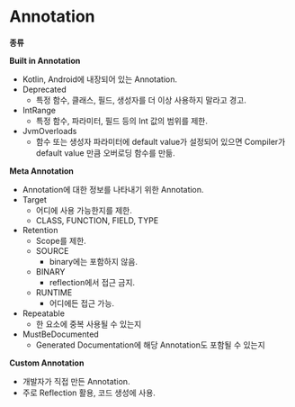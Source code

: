 # Annotation

**종류**

**Built in Annotation**

- Kotlin, Android에 내장되어 있는 Annotation.
- Deprecated
    - 특정 함수, 클래스, 필드, 생성자를 더 이상 사용하지 말라고 경고.
- IntRange
    - 특정 함수, 파라미터, 필드 등의 Int 값의 범위를 제한.
- JvmOverloads
    - 함수 또는 생성자 파라미터에 default value가 설정되어 있으면 Compiler가 default value 만큼 오버로딩 함수를 만듦.

**Meta Annotation**

- Annotation에 대한 정보를 나타내기 위한 Annotation.
- Target
    - 어디에 사용 가능한지를 제한.
    - CLASS, FUNCTION, FIELD, TYPE
- Retention
    - Scope를 제한.
    - SOURCE
        - binary에는 포함하지 않음.
    - BINARY
        - reflection에서 접근 금지.
    - RUNTIME
        - 어디에든 접근 가능.
- Repeatable
    - 한 요소에 중복 사용될 수 있는지
- MustBeDocumented
    - Generated Documentation에 해당 Annotation도 포함될 수 있는지

**Custom Annotation**

- 개발자가 직접 만든 Annotation.
- 주로 Reflection 활용, 코드 생성에 사용.